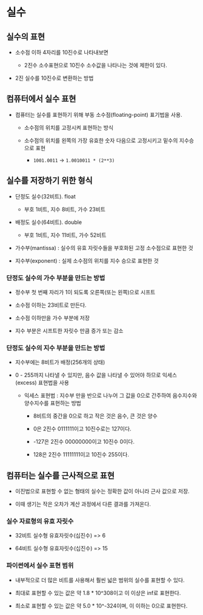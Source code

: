 # 실수

## 실수의 표현

- 소수점 이하 4자리를 10진수로 나타내보면

    - 2진수 소수표현으로 10진수 소수값을 나타나는 것에 제한이 있다.

- 2진 실수를 10진수로 변환하는 방법

## 컴퓨터에서 실수 표현

- 컴퓨터는 실수를 표현하기 위해 부동 소수점(floating-point) 표기법을 사용.

    - 소수점의 위치를 고정시켜 표현하는 방식

    - 소수점의 위치를 왼쪽의 가장 유효한 숫자 다음으로 고정시키고 밑수의 지수승으로 표현

        - `1001.0011` -> `1.0010011 * (2**3)`

## 실수를 저장하기 위한 형식

- 단정도 실수(32비트). float

    - 부호 1비트, 지수 8비트, 가수 23비트

- 배정도 실수(64비트). double

    - 부호 1비트, 지수 11비트, 가수 52비트

- 가수부(mantissa) : 실수의 유효 자릿수들을 부호화된 고정 소수점으로 표현한 것

- 지수부(exponent) : 실제 소수점의 위치를 지수 승으로 표현한 것

### 단정도 실수의 가수 부분을 만드는 방법

- 정수부 첫 번째 자리가 1이 되도록 오른쪽(또는 왼쪽)으로 시프트

- 소수점 이하는 23비트로 만든다.

- 소수점 이하만을 가수 부분에 저장

- 지수 부분은 시프트한 자릿수 만큼 증가 또는 감소

### 단정도 실수의 지수 부분을 만드는 방법

- 지수부에는 8비트가 배정(256개의 상태)

- 0 - 255까지 나타낼 수 있지만, 음수 값을 나타낼 수 있어야 하므로 익세스(excess) 표현법을 사용

    - 익세스 표현법 : 지수부 만을 반으로 나누어 그 값을 0으로 간주하여 음수지수와 양수지수를 표현하는 방법

        - 8비트의 중간을 0으로 하고 작은 것은 음수, 큰 것은 양수

        - 0은 2진수 0111111이고 10진수로는 127이다.

        - -127은 2진수 00000000이고 10진수 0이다.

        - 128은 2진수 11111111이고 10진수 255이다.

## 컴퓨터는 실수를 근사적으로 표현

- 이진법으로 표현할 수 없는 형태의 실수는 정확한 값이 아니라 근사 값으로 저장. 

- 이때 생기는 작은 오차가 계산 과정에서 다른 결과를 가져온다.

### 실수 자료형의 유효 자릿수

- 32비트 실수형 유효자릿수(십진수) => 6

- 64비트 실수형 유효자릿수(십진수) => 15

### 파이썬에서 실수 표현 범위

- 내부적으로 더 많은 비트를 사용해서 훨씬 넓은 범위의 실수를 표현할 수 있다.

- 최대로 표현할 수 있는 값은 약 1.8 * 10^308이고 이 이상은 inf로 표현한다.

- 최소로 표현할 수 있는 값은 약 5.0 * 10^-324이며, 이 이하는 0으로 표현한다.